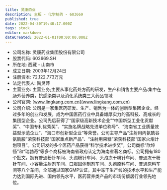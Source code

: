 ```yaml
---
title: 灵康药业
description: 主板 - 化学制药 - 603669
published: true
date: 2022-04-30T19:40:17.000Z
tags: stock
editor: markdown
dateCreated: 2022-01-01T00:00:00.000Z
---
```


- 公司名称: 灵康药业集团股份有限公司
- 股票代码: 603669.SH
- 所在地: 西藏 - 山南市
- 成立日期: 2003年12月24日
- 注册资本: 72,122.773万元
- 法定代表人: 陶灵萍
- 主营业务: 主营业务;主要从事化药处方药的研发，生产和销售主要产品:集中在肠外营养类，抗感染类以及消化系统类三大药品领域
- 公司官网: [www.lingkang.com.cn](www.lingkang.com.cn)
- 公司介绍: 公司是一家集医药研发、生产、销售为一体的创新型集团企业。经过多年的创业和发展，成为中国医药行业中具备雄厚实力的高科技、高成长的集团型企业。公司先后获得了“国家级高新技术企业”“中国新型工业化贡献奖”、“中国专利优秀奖”、“实施名牌战略先进单位称号”、“海南省工业质量效益型示范企业”、“海口市创新型企业”等荣誉。公司主导产品“注射用丙氨酰谷氨酰胺”荣获科技部“国家重点新产品”、“注射用果糖”荣获科技部“国家火炬计划项目”。公司研发的多个医药产品获得“科学技术进步奖”。公司商标“欣坤畅”和“瑞勃奇”等多个商标被海南省政府认定为海南省著名商标。公司拥有180个批文，拥有普通粉针车间、头孢粉针车间、头孢冻干粉针车间、普通冻干粉针车间、小容量注射剂车间、口服固体制剂车间、头孢原料车间、普通原料车间等八个车间，全部通过国家GMP认证。其中冻干生产线的技术水平和生产能力达到国际先进、国内领先水平，医药营养类产品的市场份额居行业领先地位。



